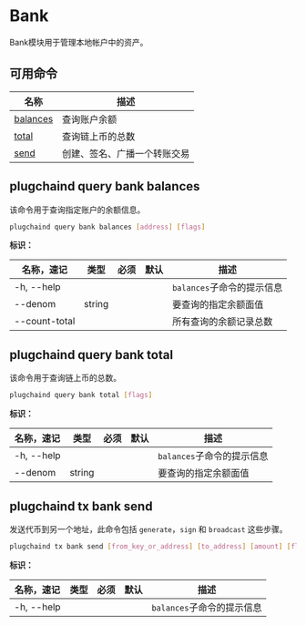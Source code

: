 # Bank

Bank模块用于管理本地帐户中的资产。

## 可用命令

| 名称                                  | 描述                         |
| ------------------------------------- | ---------------------------- |
| [balances](#plugchaind-query-bank-balances) | 查询账户余额                 |
| [total](#plugchaind-query-bank-total)       | 查询链上币的总数             |
| [send](#plugchaind-tx-bank-send)            | 创建、签名、广播一个转账交易 |

## plugchaind query bank balances

该命令用于查询指定账户的余额信息。

```bash
plugchaind query bank balances [address] [flags]
```

**标识：**

| 名称，速记    | 类型   | 必须 | 默认 | 描述                       |
| ------------- | ------ | ---- | ---- | -------------------------- |
| -h, --help    |        |      |      | `balances`子命令的提示信息 |
| --denom       | string |      |      | 要查询的指定余额面值       |
| --count-total |        |      |      | 所有查询的余额记录总数     |

## plugchaind query bank total

该命令用于查询链上币的总数。

```bash
plugchaind query bank total [flags]
```

**标识：**

| 名称，速记 | 类型   | 必须 | 默认 | 描述                       |
| ---------- | ------ | ---- | ---- | -------------------------- |
| -h, --help |        |      |      | `balances`子命令的提示信息 |
| --denom    | string |      |      | 要查询的指定余额面值       |

## plugchaind tx bank send

发送代币到另一个地址，此命令包括 `generate`，`sign` 和 `broadcast` 这些步骤。

```bash
plugchaind tx bank send [from_key_or_address] [to_address] [amount] [flags]
```

**标识：**

| 名称，速记 | 类型 | 必须 | 默认 | 描述                       |
| ---------- | ---- | ---- | ---- | -------------------------- |
| -h, --help |      |      |      | `balances`子命令的提示信息 |
